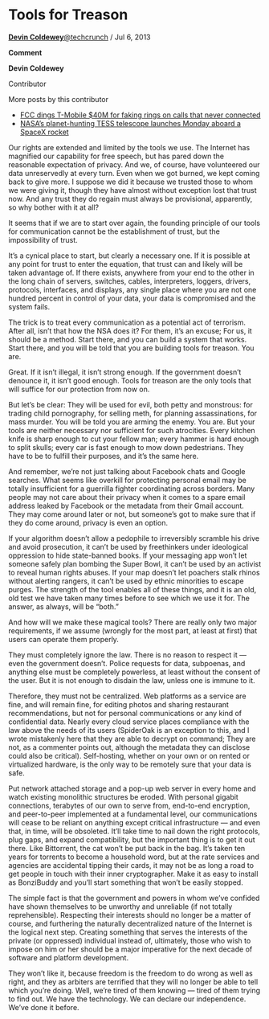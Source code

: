 Tools for Treason
===

**[Devin Coldewey](https://techcrunch.com/author/devin-coldewey/)**[@techcrunch](https://twitter.com/techcrunch) / Jul 6, 2013

**Comment**

**Devin Coldewey**

Contributor

More posts by this contributor

- [FCC dings T-Mobile $40M for faking rings on calls that never connected](https://techcrunch.com/2018/04/16/fcc-dings-t-mobile-40m-for-faking-rings-on-calls-that-never-connected/)
- [NASA’s planet-hunting TESS telescope launches Monday aboard a SpaceX rocket](https://techcrunch.com/2018/04/14/nasas-planet-hunting-tess-telescope-launches-monday-aboard-a-spacex-rocket/)

Our rights are extended and limited by the tools we use. The Internet has magnified our capability for free speech, but has pared down the reasonable expectation of privacy. And we, of course, have volunteered our data unreservedly at every turn. Even when we got burned, we kept coming back to give more. I suppose we did it because we trusted those to whom we were giving it, though they have almost without exception lost that trust now. And any trust they do regain must always be provisional, apparently, so why bother with it at all?

It seems that if we are to start over again, the founding principle of our tools for communication cannot be the establishment of trust, but the impossibility of trust.

It’s a cynical place to start, but clearly a necessary one. If it is possible at any point for trust to enter the equation, that trust can and likely will be taken advantage of. If there exists, anywhere from your end to the other in the long chain of servers, switches, cables, interpreters, loggers, drivers, protocols, interfaces, and displays, any single place where you are not one hundred percent in control of your data, your data is compromised and the system fails.

The trick is to treat every communication as a potential act of terrorism. After all, isn’t that how the NSA does it? For them, it’s an excuse; For us, it should be a method. Start there, and you can build a system that works. Start there, and you will be told that you are building tools for treason. You are.

Great. If it isn’t illegal, it isn’t strong enough. If the government doesn’t denounce it, it isn’t good enough. Tools for treason are the only tools that will suffice for our protection from now on.

But let’s be clear: They will be used for evil, both petty and monstrous: for trading child pornography, for selling meth, for planning assassinations, for mass murder. You will be told you are arming the enemy. You are. But your tools are neither necessary nor sufficient for such atrocities. Every kitchen knife is sharp enough to cut your fellow man; every hammer is hard enough to split skulls; every car is fast enough to mow down pedestrians. They have to be to fulfill their purposes, and it’s the same here.

And remember, we’re not just talking about Facebook chats and Google searches. What seems like overkill for protecting personal email may be totally insufficient for a guerrilla fighter coordinating across borders. Many people may not care about their privacy when it comes to a spare email address leaked by Facebook or the metadata from their Gmail account. They may come around later or not, but someone’s got to make sure that if they do come around, privacy is even an option.

If your algorithm doesn’t allow a pedophile to irreversibly scramble his drive and avoid prosecution, it can’t be used by freethinkers under ideological oppression to hide state-banned books. If your messaging app won’t let someone safely plan bombing the Super Bowl, it can’t be used by an activist to reveal human rights abuses. If your map doesn’t let poachers stalk rhinos without alerting rangers, it can’t be used by ethnic minorities to escape purges. The strength of the tool enables all of these things, and it is an old, old test we have taken many times before to see which we use it for. The answer, as always, will be “both.”

And how will we make these magical tools? There are really only two major requirements, if we assume (wrongly for the most part, at least at first) that users can operate them properly.

They must completely ignore the law. There is no reason to respect it — even the government doesn’t. Police requests for data, subpoenas, and anything else must be completely powerless, at least without the consent of the user. But it is not enough to disdain the law, unless one is immune to it.

Therefore, they must not be centralized. Web platforms as a service are fine, and will remain fine, for editing photos and sharing restaurant recommendations, but not for personal communications or any kind of confidential data. Nearly every cloud service places compliance with the law above the needs of its users (SpiderOak is an exception to this, and I wrote mistakenly here that they are able to decrypt on command; They are not, as a commenter points out, although the metadata they can disclose could also be critical). Self-hosting, whether on your own or on rented or virtualized hardware, is the only way to be remotely sure that your data is safe.

Put network attached storage and a pop-up web server in every home and watch existing monolithic structures be eroded. With personal gigabit connections, terabytes of our own to serve from, end-to-end encryption, and peer-to-peer implemented at a fundamental level, our communications will cease to be reliant on anything except critical infrastructure — and even that, in time, will be obsoleted. It’ll take time to nail down the right protocols, plug gaps, and expand compatibility, but the important thing is to get it out there. Like Bittorrent, the cat won’t be put back in the bag. It’s taken ten years for torrents to become a household word, but at the rate services and agencies are accidental tipping their cards, it may not be as long a road to get people in touch with their inner cryptographer. Make it as easy to install as BonziBuddy and you’ll start something that won’t be easily stopped.

The simple fact is that the government and powers in whom we’ve confided have shown themselves to be unworthy and unreliable (if not totally reprehensible). Respecting their interests should no longer be a matter of course, and furthering the naturally decentralized nature of the Internet is the logical next step. Creating something that serves the interests of the private (or oppressed) individual instead of, ultimately, those who wish to impose on him or her should be a major imperative for the next decade of software and platform development.

They won’t like it, because freedom is the freedom to do wrong as well as right, and they as arbiters are terrified that they will no longer be able to tell which you’re doing. Well, we’re tired of them knowing — tired of them trying to find out. We have the technology. We can declare our independence. We’ve done it before.